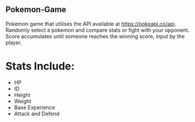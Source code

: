## Pokemon-Game

Pokemon game that utilises the API available at https://pokeapi.co/api.
Randomly select a pokemon and compare stats or fight with your opponent. 
Score accumulates until someone reaches the winning score, input by the player. 

# Stats Include:
- HP
- ID
- Height
- Weight
- Base Experience
- Attack and Defend
